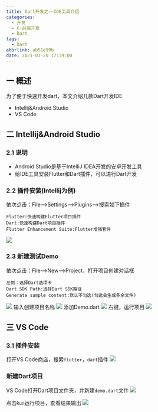 ```yaml
---
title: Dart开发之——IDE工具介绍
categories:
  - 开发
  - C-前端开发
  - Dart
tags:
  - Dart
abbrlink: ab51e99b
date: 2021-01-20 17:39:00
---
```

## 一 概述

为了便于快速开发dart，本文介绍几款Dart开发IDE

* Intellij&Android Studio
* VS Code

<!--more-->

## 二 Intellij&Android Studio

### 2.1 说明

* Android Studio是基于IntelliJ IDEA开发的安卓开发工具
* 给IDE工具安装Flutter和Dart插件，可以进行Dart开发

### 2.2 插件安装(Intellij为例)

依次点击：File—>Settings—>Plugins—>搜索如下插件

  ```
  Flutter:快速构建Flutter项目插件
  Dart:快速构建Dart项目插件
  Flutter Enhancement Suite:Flutter增强套件
  ```
![][1]
### 2.3 新建测试Demo

依次点击：File—>New—>Project，打开项目创建对话框

  ```
  左侧：选择Dart选项卡
  Dart SDK Path:选择Dart SDK路径
  Generate sample content:默认不勾选(勾选会生成多余文件)
  ```
![][2]
输入创建项目名称
![][3]
添加Demo.dart
![][4]
右键，运行项目
![][5]
## 三 VS Code

### 3.1 插件安装

打开VS Code商店，搜索`flutter`，`dart`插件
![][6]

###  新建Dart项目

VS Code打开Dart项目文件夹，并新建`demo.dart`文件
![][7]

点击`Run`运行项目，查看结果输出
![][8]



[1]:https://cdn.jsdelivr.net/gh/PGzxc/CDN@master/blog-dart/dart-intellij-plugin-install.png
[2]:https://cdn.jsdelivr.net/gh/PGzxc/CDN@master/blog-dart/dart-intellij-dart-project-create.png
[3]:https://cdn.jsdelivr.net/gh/PGzxc/CDN@master/blog-dart/dart-intellij-create-project-demo.png
[4]:https://cdn.jsdelivr.net/gh/PGzxc/CDN@master/blog-dart/dart-intellij-demo-code.png
[5]:https://cdn.jsdelivr.net/gh/PGzxc/CDN@master/blog-dart/dart-intellij-code-run.png
[6]:https://cdn.jsdelivr.net/gh/PGzxc/CDN@master/blog-dart/dart-vscode-plugin-dart-search.png
[7]:https://cdn.jsdelivr.net/gh/PGzxc/CDN@master/blog-dart/dart-vscode-project-create.png
[8]:https://cdn.jsdelivr.net/gh/PGzxc/CDN@master/blog-dart/dart-vscode-ide-code-run.png
